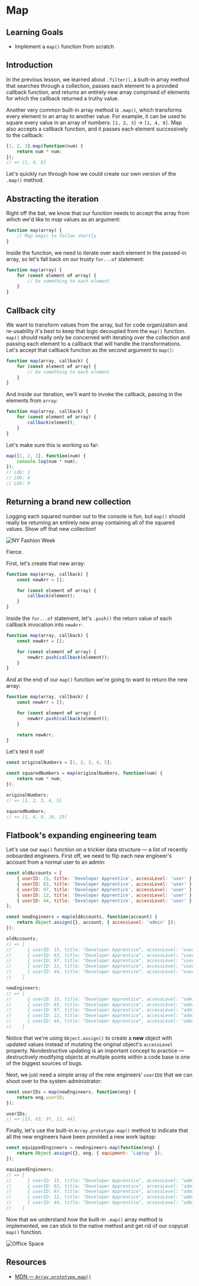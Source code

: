 # Map

## Learning Goals

- Implement a `map()` function from scratch

## Introduction

In the previous lesson, we learned about `.filter()`, a built-in array method
that searches through a collection, passes each element to a provided callback
function, and returns an entirely new array comprised of elements for which the
callback returned a truthy value.

Another very common built-in array method is `.map()`, which transforms every
element in an array to another value. For example, it can be used to square
every value in an array of numbers: `[1, 2, 3]` -> `[1, 4, 9]`. Map also accepts
a callback function, and it passes each element successively to the callback:

```js
[1, 2, 3].map(function(num) {
	return num * num;
});
// => [1, 4, 9]
```

Let's quickly run through how we could create our own version of the `.map()`
method.

## Abstracting the iteration

Right off the bat, we know that our function needs to accept the array from
which we'd like to _map_ values as an argument:

```js
function map(array) {
	// Map magic to follow shortly
}
```

Inside the function, we need to iterate over each element in the passed-in
array, so let's fall back on our trusty `for...of` statement:

```js
function map(array) {
	for (const element of array) {
		// Do something to each element
	}
}
```

## Callback city

We want to transform values from the array, but for code organization and
re-usability it's best to keep that logic decoupled from the `map()` function.
`map()` should really only be concerned with iterating over the collection and
passing each element to a callback that will handle the transformations. Let's
accept that callback function as the second argument to `map()`:

```js
function map(array, callback) {
	for (const element of array) {
		// Do something to each element
	}
}
```

And inside our iteration, we'll want to invoke the callback, passing in the
elements from `array`:

```js
function map(array, callback) {
	for (const element of array) {
		callback(element);
	}
}
```

Let's make sure this is working so far:

```js
map([1, 2, 3], function(num) {
	console.log(num * num);
});
// LOG: 1
// LOG: 4
// LOG: 9
```

## Returning a brand new collection

Logging each squared number out to the console is fun, but `map()` should really
be returning an entirely new array containing all of the squared values. Show
off that new collection!

<picture>
  <source srcset="https://curriculum-content.s3.amazonaws.com/web-development/js/looping-and-iteration/map-readme/nyfw.webp" type="image/webp">
  <source srcset="https://curriculum-content.s3.amazonaws.com/web-development/js/looping-and-iteration/map-readme/nyfw.gif" type="image/gif">
  <img src="https://curriculum-content.s3.amazonaws.com/web-development/js/looping-and-iteration/map-readme/nyfw.gif" alt="NY Fashion Week">
</picture>

Fierce.

First, let's create that new array:

```js
function map(array, callback) {
	const newArr = [];

	for (const element of array) {
		callback(element);
	}
}
```

Inside the `for...of` statement, let's `.push()` the return value of each
callback invocation into `newArr`:

```js
function map(array, callback) {
	const newArr = [];

	for (const element of array) {
		newArr.push(callback(element));
	}
}
```

And at the end of our `map()` function we're going to want to return the new
array:

```js
function map(array, callback) {
	const newArr = [];

	for (const element of array) {
		newArr.push(callback(element));
	}

	return newArr;
}
```

Let's test it out!

```js
const originalNumbers = [1, 2, 3, 4, 5];

const squaredNumbers = map(originalNumbers, function(num) {
	return num * num;
});

originalNumbers;
// => [1, 2, 3, 4, 5]

squaredNumbers;
// => [1, 4, 9, 16, 25]
```

## Flatbook's expanding engineering team

Let's use our `map()` function on a trickier data structure — a list of recently
onboarded engineers. First off, we need to flip each new engineer's account from
a normal user to an admin:

```js
const oldAccounts = [
	{ userID: 15, title: 'Developer Apprentice', accessLevel: 'user' },
	{ userID: 63, title: 'Developer Apprentice', accessLevel: 'user' },
	{ userID: 97, title: 'Developer Apprentice', accessLevel: 'user' },
	{ userID: 12, title: 'Developer Apprentice', accessLevel: 'user' },
	{ userID: 44, title: 'Developer Apprentice', accessLevel: 'user' }
];

const newEngineers = map(oldAccounts, function(account) {
	return Object.assign({}, account, { accessLevel: 'admin' });
});

oldAccounts;
// => [
//      { userID: 15, title: "Developer Apprentice", accessLevel: "user" },
//      { userID: 63, title: "Developer Apprentice", accessLevel: "user" },
//      { userID: 97, title: "Developer Apprentice", accessLevel: "user" },
//      { userID: 12, title: "Developer Apprentice", accessLevel: "user" },
//      { userID: 44, title: "Developer Apprentice", accessLevel: "user" }
//    ]

newEngineers;
// => [
//      { userID: 15, title: "Developer Apprentice", accessLevel: "admin" },
//      { userID: 63, title: "Developer Apprentice", accessLevel: "admin" },
//      { userID: 97, title: "Developer Apprentice", accessLevel: "admin" },
//      { userID: 12, title: "Developer Apprentice", accessLevel: "admin" },
//      { userID: 44, title: "Developer Apprentice", accessLevel: "admin" }
//    ]
```

Notice that we're using `Object.assign()` to create a **new** object with
updated values instead of mutating the original object's `accessLevel` property.
Nondestructive updating is an important concept to practice — destructively
modifying objects at multiple points within a code base is one of the biggest
sources of bugs.

Next, we just need a simple array of the new engineers' `userID`s that we can
shoot over to the system administrator:

```js
const userIDs = map(newEngineers, function(eng) {
	return eng.userID;
});

userIDs;
// => [15, 63, 97, 12, 44]
```

Finally, let's use the built-in `Array.prototype.map()` method to indicate that all the new engineers have been provided a new work laptop:

```js
const equippedEngineers = newEngineers.map(function(eng) {
	return Object.assign({}, eng, { equipment: 'Laptop' });
});

equippedEngineers;
// => [
//      { userID: 15, title: "Developer Apprentice", accessLevel: "admin", equipment: "Laptop" },
//      { userID: 63, title: "Developer Apprentice", accessLevel: "admin", equipment: "Laptop" },
//      { userID: 97, title: "Developer Apprentice", accessLevel: "admin", equipment: "Laptop" },
//      { userID: 12, title: "Developer Apprentice", accessLevel: "admin", equipment: "Laptop" },
//      { userID: 44, title: "Developer Apprentice", accessLevel: "admin", equipment: "Laptop" }
//    ]
```

Now that we understand how the built-in `.map()` array method is implemented, we
can stick to the native method and get rid of our copycat `map()` function.

<picture>
  <source srcset="https://curriculum-content.s3.amazonaws.com/web-development/js/looping-and-iteration/map-readme/office_space.webp" type="image/webp">
  <source srcset="https://curriculum-content.s3.amazonaws.com/web-development/js/looping-and-iteration/map-readme/office_space.gif" type="image/gif">
  <img src="https://curriculum-content.s3.amazonaws.com/web-development/js/looping-and-iteration/map-readme/office_space.gif" alt="Office Space">
</picture>

## Resources

- [MDN — `Array.prototype.map()`](https://developer.mozilla.org/en-US/docs/Web/JavaScript/Reference/Global_Objects/Array/map)

